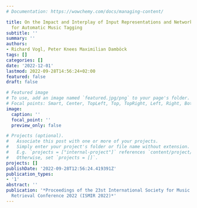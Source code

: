 ```yaml
---
# Documentation: https://wowchemy.com/docs/managing-content/

title: On the Impact and Interplay of Input Representations and Network Architectures
  for Automatic Music Tagging
subtitle: ''
summary: ''
authors:
- Richard Vogl, Peter Knees Maximilian Damböck
tags: []
categories: []
date: '2022-12-01'
lastmod: 2022-09-28T14:56:24+02:00
featured: false
draft: false

# Featured image
# To use, add an image named `featured.jpg/png` to your page's folder.
# Focal points: Smart, Center, TopLeft, Top, TopRight, Left, Right, BottomLeft, Bottom, BottomRight.
image:
  caption: ''
  focal_point: ''
  preview_only: false

# Projects (optional).
#   Associate this post with one or more of your projects.
#   Simply enter your project's folder or file name without extension.
#   E.g. `projects = ["internal-project"]` references `content/project/deep-learning/index.md`.
#   Otherwise, set `projects = []`.
projects: []
publishDate: '2022-09-28T12:56:24.419391Z'
publication_types:
- '1'
abstract: ''
publication: '*Proceedings of the 23st International Society for Music Information
  Retrieval Conference 2022 (ISMIR 2022)*'
---
```

